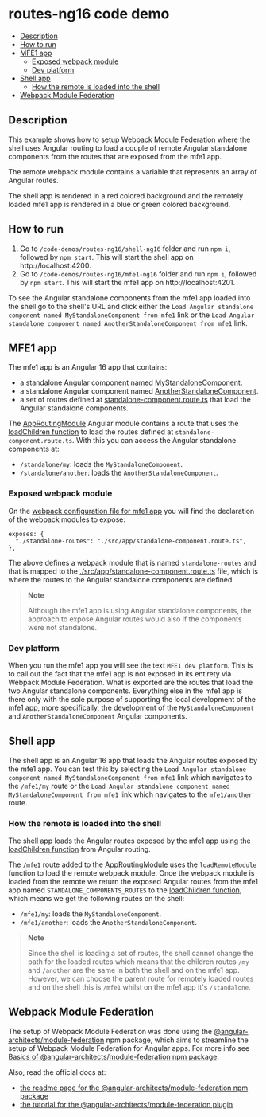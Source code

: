 # routes-ng16 code demo

- [Description](#description)
- [How to run](#how-to-run)
- [MFE1 app](#mfe1-app)
  - [Exposed webpack module](#exposed-webpack-module)
  - [Dev platform](#dev-platform)
- [Shell app](#shell-app)
  - [How the remote is loaded into the shell](#how-the-remote-is-loaded-into-the-shell)
- [Webpack Module Federation](#webpack-module-federation)

## Description

This example shows how to setup Webpack Module Federation where the shell uses Angular routing to load a couple of remote Angular standalone components from the routes that are exposed from the mfe1 app.

The remote webpack module contains a variable that represents an array of Angular routes.

The shell app is rendered in a red colored background and the remotely loaded mfe1 app is rendered in a blue or green colored background.

## How to run

1) Go to `/code-demos/routes-ng16/shell-ng16` folder and run `npm i`, followed by `npm start`. This will start the shell app on http://localhost:4200.
2) Go to `/code-demos/routes-ng16/mfe1-ng16` folder and run `npm i`, followed by `npm start`. This will start the mfe1 app on http://localhost:4201.

To see the Angular standalone components from the mfe1 app loaded into the shell go to the shell's URL and click either the `Load Angular standalone component named MyStandaloneComponent from mfe1` link or the `Load Angular standalone component named AnotherStandaloneComponent from mfe1` link.

## MFE1 app

The mfe1 app is an Angular 16 app that contains:
- a standalone Angular component named [MyStandaloneComponent](/code-demos/routes-ng16/mfe1-ng16/src/app/my-standalone-component/my-standalone-component.component.ts).
- a standalone Angular component named [AnotherStandaloneComponent](/code-demos/routes-ng16/mfe1-ng16/src/app/another-standalone-component/another-standalone-component.component.ts).
- a set of routes defined at [standalone-component.route.ts](/code-demos/routes-ng16/mfe1-ng16/src/app/standalone-component.route.ts) that load the Angular standalone components.

The [AppRoutingModule](/code-demos/routes-ng16/mfe1-ng16/src/app/app-routing.module.ts) Angular module contains a route that uses the [loadChildren function](https://angular.io/api/router/LoadChildren) to load the routes defined at `standalone-component.route.ts`. With this you can access the Angular standalone components at:

- `/standalone/my`: loads the `MyStandaloneComponent`.
- `/standalone/another`: loads the `AnotherStandaloneComponent`.

### Exposed webpack module

On the [webpack configuration file for mfe1 app](./mfe1-ng16/webpack.config.js) you will find the declaration of the webpack modules to expose:

```
exposes: {
  "./standalone-routes": "./src/app/standalone-component.route.ts",
},
```

The above defines a webpack module that is named `standalone-routes` and that is mapped to the [./src/app/standalone-component.route.ts](/code-demos/routes-ng16/mfe1-ng16/src/app/standalone-component.route.ts) file, which is where the routes to the Angular standalone components are defined. 

> **Note**
>
> Although the mfe1 app is using Angular standalone components, the approach to expose Angular routes would also if the components were not standalone.
>

### Dev platform

When you run the mfe1 app you will see the text `MFE1 dev platform`. This is to call out the fact that the mfe1 app is not exposed in its entirety via Webpack Module Federation. What is exported are the routes that load the two Angular standalone components. Everything else in the mfe1 app is there only with the sole purpose of supporting the local development of the mfe1 app, more specifically, the development of the `MyStandaloneComponent` and `AnotherStandaloneComponent` Angular components.

## Shell app

The shell app is an Angular 16 app that loads the Angular routes exposed by the mfe1 app. You can test this by selecting the `Load Angular standalone component named MyStandaloneComponent from mfe1` link which navigates to the `/mfe1/my` route or the `Load Angular standalone component named MyStandaloneComponent from mfe1` link which navigates to the `mfe1/another` route.

### How the remote is loaded into the shell

The shell app loads the Angular routes exposed by the mfe1 app using the [loadChildren function](https://angular.io/api/router/LoadChildren) from Angular routing.

The `/mfe1` route added to the [AppRoutingModule](/code-demos/routes-ng16/shell-ng16/src/app/app-routing.module.ts) uses the `loadRemoteModule` function to load the remote webpack module. Once the webpack module is loaded from the remote we return the exposed Angular routes from the mfe1 app named `STANDALONE_COMPONENTS_ROUTES` to the [loadChildren function](https://angular.io/api/router/LoadChildren), which means we get the following routes on the shell:

- `/mfe1/my`: loads the `MyStandaloneComponent`.
- `/mfe1/another`: loads the `AnotherStandaloneComponent`.

> **Note**
> 
> Since the shell is loading a set of routes, the shell cannot change the path for the loaded routes which means that the children routes `/my` and `/another` are the same in both the shell and on the mfe1 app. However, we can choose the parent route for remotely loaded routes and on the shell this is `/mfe1` whilst on the mfe1 app it's `/standalone`.
> 

## Webpack Module Federation

The setup of Webpack Module Federation was done using the [@angular-architects/module-federation](https://www.npmjs.com/package/@angular-architects/module-federation) npm package, which aims to streamline the setup of Webpack Module Federation for Angular apps. For more info see [Basics of @angular-architects/module-federation npm package](/docs/basics-angular-architects.md).

Also, read the official docs at:
- [the readme page for the @angular-architects/module-federation npm package](https://www.npmjs.com/package/@angular-architects/module-federation?activeTab=readme)
- [the tutorial for the @angular-architects/module-federation plugin](https://github.com/angular-architects/module-federation-plugin/blob/main/libs/mf/tutorial/tutorial.md)
